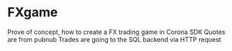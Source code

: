 # FXgame

Prove of concept, how to create a FX trading game in Corona SDK
Quotes are from pubnub
Trades are going to the SQL backend via HTTP request
